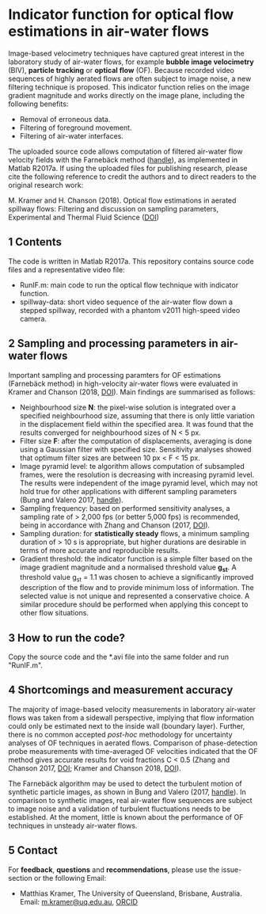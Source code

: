 Indicator function for optical flow estimations in air-water flows
==================================================================

Image-based velocimetry techniques have captured great interest in the laboratory study of air-water flows, for example **bubble image velocimetry** (BIV), **particle tracking** or **optical flow** (OF). Because recorded video sequences of highly aerated flows are often subject to image noise, a new filtering technique is proposed. This indicator function relies on the image gradient magnitude and works directly on the image plane, including the following benefits: 

- Removal of erroneous data.
- Filtering of foreground movement.
- Filtering of air-water interfaces.

The uploaded source code allows computation of filtered air-water flow velocity fields with the Farnebäck method ([handle](https://www.ida.liu.se/ext/WITAS-ev/Computer_Vision_Technologies/PaperInfo/farneback02.html)), as implemented in Matlab R2017a. If using the uploaded files for publishing research, please cite the following reference to credit the authors and to direct readers to the original research work:

M. Kramer and H. Chanson (2018). Optical flow estimations in aerated spillway flows: Filtering and discussion on
sampling parameters, Experimental and Thermal Fluid Science ([DOI](https://doi.org/10.1016/j.expthermflusci.2018.12.002))


1 Contents
----------
The code is written in Matlab R2017a. This repository contains source code files and a representative video file:
- RunIF.m: main code to run the optical flow technique with indicator function.
- spillway-data: short video sequence of the air-water flow down a stepped spillway, recorded with a phantom v2011 high-speed video camera.


2 Sampling and processing parameters in air-water flows
-------------------------------------------------------
Important sampling and processing paramters for OF estimations (Farnebäck method) in high-velocity air-water flows were evaluated in Kramer and Chanson (2018, [DOI](https://doi.org/10.1016/j.expthermflusci.2018.12.002)). Main findings are summarised as follows:

- Neighbourhood size **N**: the pixel-wise solution is integrated over a specified neighbourhood size, assuming
that there is only little variation in the displacement field within the specified area. It was found that the results converged for neighbourhood sizes of N < 5 px.
- Filter size **F**:  after the computation of displacements, averaging is done using a Gaussian filter with specified size. Sensitivity analyses showed that optimum filter sizes are between 10 px < F < 15 px. 
- Image pyramid level: te algorithm allows computation of subsampled frames, were the resolution is decreasing with increasing pyramid level. The results were independent of the image pyramid level, which may not hold true for other applications with different sampling parameters (Bung and Valero 2017,
[handle](http://hdl.handle.net/2268/214198)).
- Sampling frequency: based on performed sensitivity analyses, a sampling rate of > 2,000 fps (or better 5,000 fps) is recommended, being in accordance with Zhang and Chanson (2017, [DOI](https://doi.org/10.1016/j.expthermflusci.2017.09.010)).
- Sampling duration: for **statistically steady** flows, a minimum sampling duration of > 10 s is appropriate, but higher durations are desirable in terms of more accurate and reproducible results. 
- Gradient threshold: the indicator function is a simple filter based on the image gradient magnitude and a normalised threshold value **g<sub>st</sub>**. A threshold value g<sub>st</sub> = 1.1 was chosen to achieve a significantly improved description of the flow and to provide minimum loss of information. The selected value is not unique and represented a conservative
choice. A similar procedure should be performed when applying this concept to other flow situations.

3 How to run the code?
----------------------
Copy the source code and the *.avi file into the same folder and run "RunIF.m".

4 Shortcomings and measurement accuracy
----------------------------------------
The majority of image-based velocity measurements in laboratory air-water flows was taken from a sidewall perspective, implying that flow information could only be estimated next to the inside wall (boundary layer). Further, there is no common accepted *post-hoc* methodology for uncertainty analyses of OF techniques in aerated flows. Comparison of phase-detection probe measurements with time-averaged OF velocities indicated that the OF method gives accurate results for void fractions C < 0.5 (Zhang and Chanson 2017, [DOI](https://doi.org/10.1016/j.expthermflusci.2017.09.010); Kramer and Chanson 2018, [DOI](https://doi.org/10.1016/j.expthermflusci.2018.12.002)). 

The Farnebäck algorithm may be used to detect the turbulent motion of synthetic particle images, as shown in Bung and Valero (2017, [handle](http://hdl.handle.net/2268/214198)). In comparison to synthetic images, real air-water flow sequences are subject to image noise and a validation of turbulent fluctuations needs to be established. At the moment, little is known about the performance of OF techniques in unsteady air-water flows. 


5 Contact
----------
For **feedback**, **questions** and **recommendations**, please use the issue-section or the following Email:

- Matthias Kramer, The University of Queensland, Brisbane, Australia. Email: m.kramer@uq.edu.au, [ORCID](https://orcid.org/0000-0001-5673-2751)


